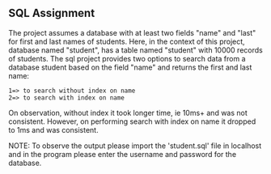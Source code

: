 ## SQL Assignment


The project assumes a database with at least two fields "name" and "last" for first and last names of students. Here, in the context of this project, database named "student", has a table named "student" with 10000 records of students. The sql project provides two options to search  data from a database student based on the field "name" and returns the first and last name:

	1=> to search without index on name
	2=> to search with index on name

On observation, without index it took longer time, ie 10ms+ and was not consistent. However, on performing search with index on name it dropped to 1ms and was consistent.

NOTE: To observe the output please import the 'student.sql' file in localhost and in the program please enter the username and password for the database.